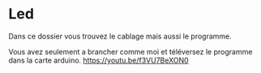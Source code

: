 # Led
Dans ce dossier vous trouvez le cablage mais aussi le programme.

Vous avez seulement a brancher comme moi et téléversez le programme dans la carte arduino.
https://youtu.be/f3VU7BeXON0

